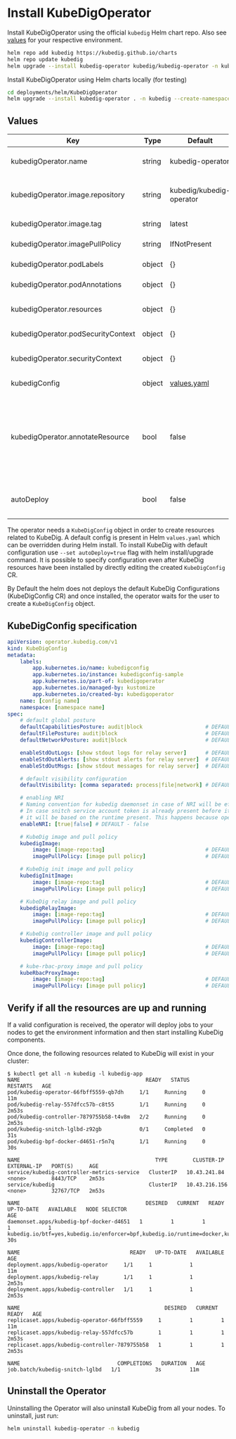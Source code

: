 # Install KubeDigOperator

Install KubeDigOperator using the official `kubedig` Helm chart repo. Also see [values](#values) for your respective environment.

```bash
helm repo add kubedig https://kubedig.github.io/charts
helm repo update kubedig
helm upgrade --install kubedig-operator kubedig/kubedig-operator -n kubedig --create-namespace
```

Install KubeDigOperator using Helm charts locally (for testing)

```bash
cd deployments/helm/KubeDigOperator
helm upgrade --install kubedig-operator . -n kubedig --create-namespace
```

## Values

| Key | Type | Default | Description |
|-----|------|---------|-------------|
| kubedigOperator.name | string | kubedig-operator | name of the operator's deployment |
| kubedigOperator.image.repository | string | kubedig/kubedig-operator | image repository to pull KubeDigOperator from |
| kubedigOperator.image.tag | string | latest | KubeDigOperator image tag |
| kubedigOperator.imagePullPolicy | string | IfNotPresent | pull policy for operator image |
| kubedigOperator.podLabels | object | {} | additional pod labels |
| kubedigOperator.podAnnotations | object | {} | additional pod annotations |
| kubedigOperator.resources | object | {} | operator container resources |
| kubedigOperator.podSecurityContext | object | {} | pod security context |
| kubedigOperator.securityContext | object | {} | operator container security context |
| kubedigConfig | object | [values.yaml](values.yaml) | KubeDig default configurations |
| kubedigOperator.annotateResource | bool | false | flag to control RBAC permissions conditionally, use `--annotateResource=<value>` arg as well to pass the same value to operator configuration |
| autoDeploy | bool | false | Auto deploy KubeDig with default configurations |

The operator needs a `KubeDigConfig` object in order to create resources related to KubeDig. A default config is present in Helm `values.yaml` which can be overridden during Helm install. To install KubeDig with default configuration use `--set autoDeploy=true` flag with helm install/upgrade command. It is possible to specify configuration even after KubeDig resources have been installed by directly editing the created `KubeDigConfig` CR.

By Default the helm does not deploys the default KubeDig Configurations (KubeDigConfig CR) and once installed, the operator waits for the user to create a `KubeDigConfig` object.
## KubeDigConfig specification

```yaml
apiVersion: operator.kubedig.com/v1
kind: KubeDigConfig
metadata:
    labels:
        app.kubernetes.io/name: kubedigconfig
        app.kubernetes.io/instance: kubedigconfig-sample
        app.kubernetes.io/part-of: kubedigoperator
        app.kubernetes.io/managed-by: kustomize
        app.kubernetes.io/created-by: kubedigoperator
    name: [config name]
    namespace: [namespace name]
spec:
    # default global posture
    defaultCapabilitiesPosture: audit|block                    # DEFAULT - audit
    defaultFilePosture: audit|block                            # DEFAULT - audit
    defaultNetworkPosture: audit|block                         # DEFAULT - audit

    enableStdOutLogs: [show stdout logs for relay server]      # DEFAULT - false
    enableStdOutAlerts: [show stdout alerts for relay server]  # DEFAULT - false
    enableStdOutMsgs: [show stdout messages for relay server]  # DEFAULT - false 

    # default visibility configuration
    defaultVisibility: [comma separated: process|file|network] # DEFAULT - process,network

    # enabling NRI
    # Naming convention for kubedig daemonset in case of NRI will be effective only when initally NRI is available & enabled. 
    # In case snitch service account token is already present before its deployment, the naming convention won't show NRI, 
    # it will be based on the runtime present. This happens because operator won't get KubedigConfig event(initially).
    enableNRI: [true|false] # DEFAULT - false

    # KubeDig image and pull policy
    kubedigImage:
        image: [image-repo:tag]                                # DEFAULT - kubedig/kubedig:stable
        imagePullPolicy: [image pull policy]                   # DEFAULT - Always

    # KubeDig init image and pull policy
    kubedigInitImage:
        image: [image-repo:tag]                                # DEFAULT - kubedig/kubedig-init:stable
        imagePullPolicy: [image pull policy]                   # DEFAULT - Always

    # KubeDig relay image and pull policy
    kubedigRelayImage:
        image: [image-repo:tag]                                # DEFAULT - kubedig/kubedig-relay-server:latest
        imagePullPolicy: [image pull policy]                   # DEFAULT - Always

    # KubeDig controller image and pull policy
    kubedigControllerImage:
        image: [image-repo:tag]                                # DEFAULT - kubedig/kubedig-controller:latest
        imagePullPolicy: [image pull policy]                   # DEFAULT - Always

    # kube-rbac-proxy image and pull policy
    kubeRbacProxyImage:
        image: [image-repo:tag]                                # DEFAULT - gcr.io/kubebuilder/kube-rbac-proxy:v0.15.0
        imagePullPolicy: [image pull policy]                   # DEFAULT - Always
```

## Verify if all the resources are up and running
If a valid configuration is received, the operator will deploy jobs to your nodes to get the environment information and then start installing KubeDig components.

Once done, the following resources related to KubeDig will exist in your cluster:
```
$ kubectl get all -n kubedig -l kubedig-app
NAME                                        READY   STATUS      RESTARTS   AGE
pod/kubedig-operator-66fbff5559-qb7dh     1/1     Running     0          11m
pod/kubedig-relay-557dfcc57b-c8t55        1/1     Running     0          2m53s
pod/kubedig-controller-7879755b58-t4v8m   2/2     Running     0          2m53s
pod/kubedig-snitch-lglbd-z92gb            0/1     Completed   0          31s
pod/kubedig-bpf-docker-d4651-r5n7q        1/1     Running     0          30s

NAME                                           TYPE        CLUSTER-IP      EXTERNAL-IP   PORT(S)     AGE
service/kubedig-controller-metrics-service   ClusterIP   10.43.241.84    <none>        8443/TCP    2m53s
service/kubedig                              ClusterIP   10.43.216.156   <none>        32767/TCP   2m53s

NAME                                        DESIRED   CURRENT   READY   UP-TO-DATE   AVAILABLE   NODE SELECTOR                                                                                                                                                                       AGE
daemonset.apps/kubedig-bpf-docker-d4651   1         1         1       1            1           kubedig.io/btf=yes,kubedig.io/enforcer=bpf,kubedig.io/runtime=docker,kubedig.io/socket=run_docker.sock,kubernetes.io/os=linux   30s

NAME                                   READY   UP-TO-DATE   AVAILABLE   AGE
deployment.apps/kubedig-operator     1/1     1            1           11m
deployment.apps/kubedig-relay        1/1     1            1           2m53s
deployment.apps/kubedig-controller   1/1     1            1           2m53s

NAME                                              DESIRED   CURRENT   READY   AGE
replicaset.apps/kubedig-operator-66fbff5559     1         1         1       11m
replicaset.apps/kubedig-relay-557dfcc57b        1         1         1       2m53s
replicaset.apps/kubedig-controller-7879755b58   1         1         1       2m53s

NAME                               COMPLETIONS   DURATION   AGE
job.batch/kubedig-snitch-lglbd   1/1           3s         11m
```

## Uninstall the Operator

Uninstalling the Operator will also uninstall KubeDig from all your nodes. To uninstall, just run:

```bash
helm uninstall kubedig-operator -n kubedig
```
